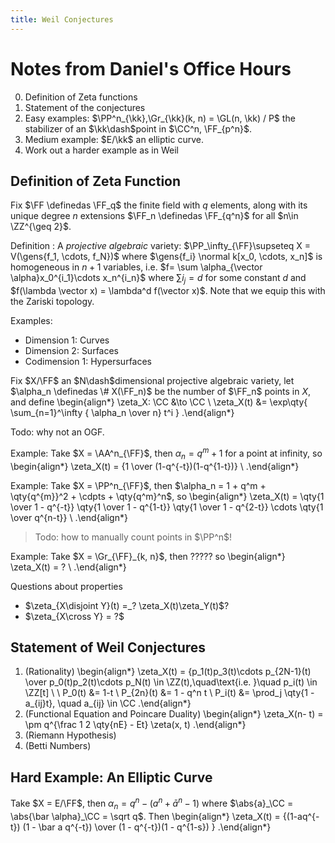 ```yaml
---
title: Weil Conjectures
---
```


# Notes from Daniel's Office Hours

0. Definition of Zeta functions
0. Statement of the conjectures
2. Easy examples: $\PP^n_{\kk},\Gr_{\kk}(k, n) = \GL(n, \kk) / P$ the stabilizer of an $\kk\dash$point in $\CC^n, \FF_{p^n}$.
3. Medium example: $E/\kk$ an elliptic curve.
4. Work out a harder example as in Weil

## Definition of Zeta Function

Fix $\FF \definedas \FF_q$ the finite field with $q$ elements, along with its unique degree $n$ extensions $\FF_n \definedas \FF_{q^n}$ for all $n\in \ZZ^{\geq 2}$.

Definition
:   A *projective algebraic* variety: $\PP_\infty_{\FF}\supseteq X = V(\gens{f_1, \cdots, f_N})$ where $\gens{f_i} \normal k[x_0, \cdots, x_n]$ is homogeneous  in $n+1$ variables, i.e. $f= \sum \alpha_{\vector \alpha}x_0^{i_1}\cdots x_n^{i_n}$ where $\sum i_j = d$ for some constant $d$ and $f(\lambda \vector x) = \lambda^d f(\vector x)$.
    Note that we equip this with the Zariski topology.


Examples:

- Dimension 1: Curves
- Dimension 2: Surfaces
- Codimension 1: Hypersurfaces

Fix $X/\FF$ an $N\dash$dimensional projective algebraic variety, let $\alpha_n \definedas \# X(\FF_n)$ be the number of $\FF_n$ points in $X$, and define
\begin{align*}
\zeta_X: \CC &\to \CC \\
\zeta_X(t) &= \exp\qty{ \sum_{n=1}^\infty  { \alpha_n \over n} t^i }
.\end{align*}

Todo: why not an OGF.

Example:
Take $X = \AA^n_{\FF}$, then $\alpha_n = q^m + 1$ for a point at infinity, so
\begin{align*}
\zeta_X(t) = {1 \over (1-q^{-t})(1-q^{1-t})} \\ 
.\end{align*}


Example:
Take $X = \PP^n_{\FF}$, then $\alpha_n = 1 + q^m + \qty{q^{m}}^2 + \cdpts + \qty{q^m}^n$, so
\begin{align*}
\zeta_X(t) = \qty{1 \over 1 - q^{-t}} \qty{1 \over 1 - q^{1-t}} \qty{1 \over 1 - q^{2-t}} \cdots \qty{1 \over q^{n-t}}   \\ 
.\end{align*}

> Todo: how to manually count points in $\PP^n$!


Example:
Take $X = \Gr_{\FF}_{k, n}$, then ????? so
\begin{align*}
\zeta_X(t) = ? \\ 
.\end{align*}


Questions about properties

- $\zeta_{X\disjoint Y}(t) =_? \zeta_X(t)\zeta_Y(t)$?
- $\zeta_{X\cross Y} = ?$

## Statement of Weil Conjectures

1. (Rationality) 
\begin{align*}
\zeta_X(t) = {p_1(t)p_3(t)\cdots p_{2N-1}(t) \over p_0(t)p_2(t)\cdots p_N(t) \in \ZZ(t),\quad\text{i.e. }\quad p_i(t) \in \ZZ[t] \\ \\
P_0(t) &= 1-t \\
P_{2n}(t) &= 1 - q^n t \\
P_i(t) &= \prod_j \qty{1 - a_{ij}t}, \quad a_{ij} \in \CC
.\end{align*}
3. (Functional Equation and Poincare Duality)
\begin{align*}
\zeta_X(n- t) = \pm q^{\frac 1 2 \qty{nE} - Et} \zeta(x, t)
.\end{align*}
5. (Riemann Hypothesis)
6. (Betti Numbers)

## Hard Example: An Elliptic Curve

Take $X = E/\FF$, then $\alpha_n = q^n - (a^n + \bar a^n - 1)$ where $\abs{a}_\CC = \abs{\bar \alpha}_\CC = \sqrt q$.
Then
\begin{align*}
\zeta_X(t) = {(1-aq^{-t}) (1 - \bar a q^{-t}) \over (1 - q^{-t})(1 - q^{1-s}) }
.\end{align*}
